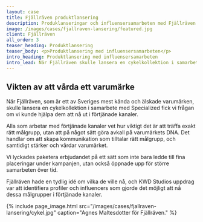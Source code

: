 ```yaml
---
layout: case
title: Fjällräven produktlansering
description: Produklanseringar och influensersamarbeten med Fjällräven
image: /images/cases/fjallraven-lansering/featured.jpg
client: Fjällräven
all_order: 3
teaser_heading: Produktlansering
teaser_body: <p>Produktlansering med influensersamarbeten</p>
intro_heading: Produktlansering med influensersamarbeten
intro_lead: När Fjällräven skulle lansera en cykelkollektion i samarbete med Specialized fick vi uppdraget ta ut kampanjen i förtjänade kanaler.
---
```


## Vikten av att vårda ett varumärke

När Fjällräven, som är ett av Sveriges mest kända och älskade varumärken, skulle lansera en cykelkollektion i samarbete med Specialized fick vi frågan om vi kunde hjälpa dem att nå ut i förtjänade kanaler. 

Alla som arbetar med förtjänade kanaler vet hur viktigt det är att träffa exakt rätt målgrupp, utan att på något sätt göra avkall på varumärkets DNA. Det handlar om att skapa kommunikation som tilltalar rätt målgrupp, och samtidigt stärker och vårdar varumärket.

Vi lyckades paketera erbjudandet på ett sätt som inte bara ledde till fina placeringar under kampanjen, utan också öppnade upp för större samarbeten över tid. 

Fjällräven hade en tydlig idé om vilka de ville nå, och KWD Studios uppdrag var att identifiera profiler och influencers som gjorde det möjligt att nå dessa målgrupper i förtjänade kanaler. 

{%
  include page_image.html
  src="/images/cases/fjallraven-lansering/cykel.jpg"
  caption="Agnes Maltesdotter för Fjällräven."
%}


